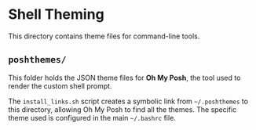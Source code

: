 # Shell Theming

This directory contains theme files for command-line tools.

## `poshthemes/`

This folder holds the JSON theme files for **Oh My Posh**, the tool used to render the custom shell prompt.

The `install_links.sh` script creates a symbolic link from `~/.poshthemes` to this directory, allowing Oh My Posh to find all the themes. The specific theme used is configured in the main `~/.bashrc` file.
